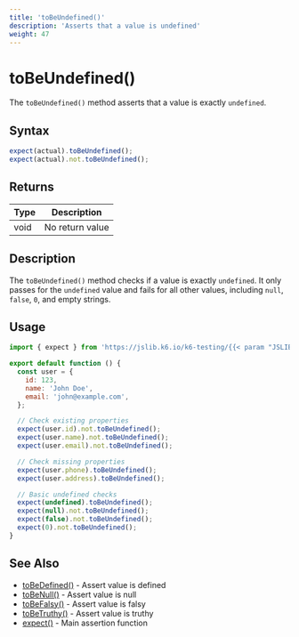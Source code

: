 ```yaml
---
title: 'toBeUndefined()'
description: 'Asserts that a value is undefined'
weight: 47
---
```


# toBeUndefined()

The `toBeUndefined()` method asserts that a value is exactly `undefined`.

## Syntax

<!-- eslint-skip -->

```javascript
expect(actual).toBeUndefined();
expect(actual).not.toBeUndefined();
```

## Returns

| Type | Description     |
| ---- | --------------- |
| void | No return value |

## Description

The `toBeUndefined()` method checks if a value is exactly `undefined`. It only passes for the `undefined` value and fails for all other values, including `null`, `false`, `0`, and empty strings.

## Usage

```javascript
import { expect } from 'https://jslib.k6.io/k6-testing/{{< param "JSLIB_TESTING_VERSION" >}}/index.js';

export default function () {
  const user = {
    id: 123,
    name: 'John Doe',
    email: 'john@example.com',
  };

  // Check existing properties
  expect(user.id).not.toBeUndefined();
  expect(user.name).not.toBeUndefined();
  expect(user.email).not.toBeUndefined();

  // Check missing properties
  expect(user.phone).toBeUndefined();
  expect(user.address).toBeUndefined();

  // Basic undefined checks
  expect(undefined).toBeUndefined();
  expect(null).not.toBeUndefined();
  expect(false).not.toBeUndefined();
  expect(0).not.toBeUndefined();
}
```

## See Also

- [toBeDefined()](https://grafana.com/docs/k6/<K6_VERSION>/javascript-api/jslib/k6-testing/non-retrying-assertions/tobedefined) - Assert value is defined
- [toBeNull()](https://grafana.com/docs/k6/<K6_VERSION>/javascript-api/jslib/k6-testing/non-retrying-assertions/tobenull) - Assert value is null
- [toBeFalsy()](https://grafana.com/docs/k6/<K6_VERSION>/javascript-api/jslib/k6-testing/non-retrying-assertions/tobefalsy) - Assert value is falsy
- [toBeTruthy()](https://grafana.com/docs/k6/<K6_VERSION>/javascript-api/jslib/k6-testing/non-retrying-assertions/tobetruthy) - Assert value is truthy
- [expect()](https://grafana.com/docs/k6/<K6_VERSION>/javascript-api/jslib/k6-testing/expect) - Main assertion function
